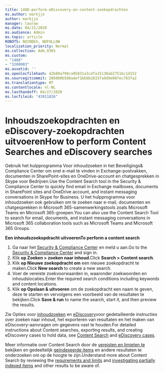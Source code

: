 ```yaml
---
title: 1488-perform-eDiscovery-en-content-zoekopdrachten
ms.author: markjjo
author: markjjo
manager: lauraw
ms.date: 04/21/2020
ms.audience: Admin
ms.topic: article
ROBOTS: NOINDEX, NOFOLLOW
localization_priority: Normal
ms.collection: Adm_O365
ms.custom:
- "1488"
- "3200003"
ms.assetid: ''
ms.openlocfilehash: 42b80a798ca05831a3cdfa15130ab2751bc1d152
ms.sourcegitcommit: 286000b588adef1bbbb28337a9d9e087ec783fa2
ms.translationtype: MT
ms.contentlocale: nl-NL
ms.lasthandoff: 04/27/2020
ms.locfileid: "43911826"
---
```

# <a name="how-to-perform-content-searches-and-ediscovery-searches"></a><span data-ttu-id="924eb-102">Inhoudszoekopdrachten en eDiscovery-zoekopdrachten uitvoeren</span><span class="sxs-lookup"><span data-stu-id="924eb-102">How to perform Content Searches and eDiscovery searches</span></span>

<span data-ttu-id="924eb-103">Gebruik het hulpprogramma Voor inhoudzoeken in het Beveiligings& Compliance Center om snel e-mail te vinden in Exchange-postvakken, documenten in SharePoint-sites en OneDrive-account en chatgesprekken in Skype voor Bedrijven.</span><span class="sxs-lookup"><span data-stu-id="924eb-103">Use the Content Search tool in the Security & Compliance Center to quickly find email in Exchange mailboxes, documents in SharePoint sites and OneDrive account, and instant messaging conversations in Skype for Business.</span></span> <span data-ttu-id="924eb-104">U het hulpprogramma voor inhoudzoeken ook gebruiken om te zoeken naar e-mail, documenten en chatgesprekken in Microsoft 365-samenwerkingstools zoals Microsoft Teams en Microsoft 365-groepen.</span><span class="sxs-lookup"><span data-stu-id="924eb-104">You can also use the Content Search Tool to search for email, documents, and instant messaging conversations in Microsoft 365 collaboration tools such as Microsoft Teams and Microsoft 365 Groups.</span></span>

<span data-ttu-id="924eb-105">**Een inhoudszoekopdracht uitvoeren**</span><span class="sxs-lookup"><span data-stu-id="924eb-105">**To perform a content search**</span></span>

1. <span data-ttu-id="924eb-106">Ga naar het [Security & Compliance Center](https://protection.office.com) en meld u aan.</span><span class="sxs-lookup"><span data-stu-id="924eb-106">Go to the [Security & Compliance Center](https://protection.office.com) and sign in.</span></span>
2. <span data-ttu-id="924eb-107">Klik **op Zoeken > zoeken naar inhoud**.</span><span class="sxs-lookup"><span data-stu-id="924eb-107">Click **Search > Content search**.</span></span>
3. <span data-ttu-id="924eb-108">Klik **op Nieuwe zoekopdracht om** een nieuwe zoekopdracht te maken.</span><span class="sxs-lookup"><span data-stu-id="924eb-108">Click **New search** to create a new search.</span></span>
4. <span data-ttu-id="924eb-109">Voer de vereiste zoekvoorwaarden in, waaronder zoekwoorden en inhoudslocaties.</span><span class="sxs-lookup"><span data-stu-id="924eb-109">Enter the required search conditions including keywords and content locations.</span></span>  
5. <span data-ttu-id="924eb-110">Klik **op Opslaan & uitvoeren** om de zoekopdracht een naam te geven, deze te starten en vervolgens een voorbeeld van de resultaten te bekijken.</span><span class="sxs-lookup"><span data-stu-id="924eb-110">Click **Save & run** to name the search, start it, and then preview the results.</span></span>

<span data-ttu-id="924eb-111">Zie Opties voor [inhoudzoeken](https://docs.microsoft.com/office365/securitycompliance/content-search) en [eDiscovery](https://docs.microsoft.com/office365/securitycompliance/ediscovery-cases)voor gedetailleerde instructies over zoeken naar inhoud, het exporteren van resultaten en het maken van eDiscovery-aanvragen om gegevens vast te houden.</span><span class="sxs-lookup"><span data-stu-id="924eb-111">For detailed instructions about Content searches, exporting results, and creating eDiscovery cases to hold data, see [Content Search](https://docs.microsoft.com/office365/securitycompliance/content-search) and [eDiscovery cases](https://docs.microsoft.com/office365/securitycompliance/ediscovery-cases).</span></span>

<span data-ttu-id="924eb-112">Meer informatie over Content Search door de [vereisten en limieten te](https://docs.microsoft.com/office365/securitycompliance/limits-for-content-search) bekijken en gedeeltelijk [geïndexeerde items](https://docs.microsoft.com/office365/securitycompliance/investigating-partially-indexed-items-in-ediscovery) en andere resultaten te onderzoeken om op de hoogte te zijn.</span><span class="sxs-lookup"><span data-stu-id="924eb-112">Understand more about Content Search by reviewing the [requirements and limits](https://docs.microsoft.com/office365/securitycompliance/limits-for-content-search) and  [investigating partially indexed items](https://docs.microsoft.com/office365/securitycompliance/investigating-partially-indexed-items-in-ediscovery) and other results to be aware of.</span></span>